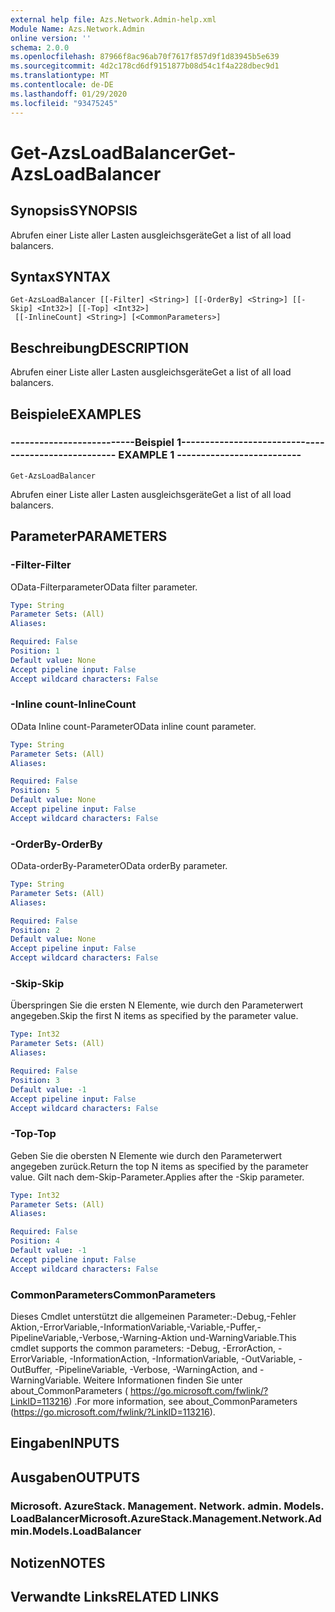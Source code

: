 ```yaml
---
external help file: Azs.Network.Admin-help.xml
Module Name: Azs.Network.Admin
online version: ''
schema: 2.0.0
ms.openlocfilehash: 87966f8ac96ab70f7617f857d9f1d83945b5e639
ms.sourcegitcommit: 4d2c178cd6df9151877b08d54c1f4a228dbec9d1
ms.translationtype: MT
ms.contentlocale: de-DE
ms.lasthandoff: 01/29/2020
ms.locfileid: "93475245"
---
```

# <span data-ttu-id="6c76d-101">Get-AzsLoadBalancer</span><span class="sxs-lookup"><span data-stu-id="6c76d-101">Get-AzsLoadBalancer</span></span>

## <span data-ttu-id="6c76d-102">Synopsis</span><span class="sxs-lookup"><span data-stu-id="6c76d-102">SYNOPSIS</span></span>
<span data-ttu-id="6c76d-103">Abrufen einer Liste aller Lasten ausgleichsgeräte</span><span class="sxs-lookup"><span data-stu-id="6c76d-103">Get a list of all load balancers.</span></span>

## <span data-ttu-id="6c76d-104">Syntax</span><span class="sxs-lookup"><span data-stu-id="6c76d-104">SYNTAX</span></span>

```
Get-AzsLoadBalancer [[-Filter] <String>] [[-OrderBy] <String>] [[-Skip] <Int32>] [[-Top] <Int32>]
 [[-InlineCount] <String>] [<CommonParameters>]
```

## <span data-ttu-id="6c76d-105">Beschreibung</span><span class="sxs-lookup"><span data-stu-id="6c76d-105">DESCRIPTION</span></span>
<span data-ttu-id="6c76d-106">Abrufen einer Liste aller Lasten ausgleichsgeräte</span><span class="sxs-lookup"><span data-stu-id="6c76d-106">Get a list of all load balancers.</span></span>

## <span data-ttu-id="6c76d-107">Beispiele</span><span class="sxs-lookup"><span data-stu-id="6c76d-107">EXAMPLES</span></span>

### <span data-ttu-id="6c76d-108">--------------------------Beispiel 1--------------------------</span><span class="sxs-lookup"><span data-stu-id="6c76d-108">-------------------------- EXAMPLE 1 --------------------------</span></span>
```
Get-AzsLoadBalancer
```

<span data-ttu-id="6c76d-109">Abrufen einer Liste aller Lasten ausgleichsgeräte</span><span class="sxs-lookup"><span data-stu-id="6c76d-109">Get a list of all load balancers.</span></span>

## <span data-ttu-id="6c76d-110">Parameter</span><span class="sxs-lookup"><span data-stu-id="6c76d-110">PARAMETERS</span></span>

### <span data-ttu-id="6c76d-111">-Filter</span><span class="sxs-lookup"><span data-stu-id="6c76d-111">-Filter</span></span>
<span data-ttu-id="6c76d-112">OData-Filterparameter</span><span class="sxs-lookup"><span data-stu-id="6c76d-112">OData filter parameter.</span></span>

```yaml
Type: String
Parameter Sets: (All)
Aliases: 

Required: False
Position: 1
Default value: None
Accept pipeline input: False
Accept wildcard characters: False
```

### <span data-ttu-id="6c76d-113">-Inline count</span><span class="sxs-lookup"><span data-stu-id="6c76d-113">-InlineCount</span></span>
<span data-ttu-id="6c76d-114">OData Inline count-Parameter</span><span class="sxs-lookup"><span data-stu-id="6c76d-114">OData inline count parameter.</span></span>

```yaml
Type: String
Parameter Sets: (All)
Aliases: 

Required: False
Position: 5
Default value: None
Accept pipeline input: False
Accept wildcard characters: False
```

### <span data-ttu-id="6c76d-115">-OrderBy</span><span class="sxs-lookup"><span data-stu-id="6c76d-115">-OrderBy</span></span>
<span data-ttu-id="6c76d-116">OData-orderBy-Parameter</span><span class="sxs-lookup"><span data-stu-id="6c76d-116">OData orderBy parameter.</span></span>

```yaml
Type: String
Parameter Sets: (All)
Aliases: 

Required: False
Position: 2
Default value: None
Accept pipeline input: False
Accept wildcard characters: False
```

### <span data-ttu-id="6c76d-117">-Skip</span><span class="sxs-lookup"><span data-stu-id="6c76d-117">-Skip</span></span>
<span data-ttu-id="6c76d-118">Überspringen Sie die ersten N Elemente, wie durch den Parameterwert angegeben.</span><span class="sxs-lookup"><span data-stu-id="6c76d-118">Skip the first N items as specified by the parameter value.</span></span>

```yaml
Type: Int32
Parameter Sets: (All)
Aliases: 

Required: False
Position: 3
Default value: -1
Accept pipeline input: False
Accept wildcard characters: False
```

### <span data-ttu-id="6c76d-119">-Top</span><span class="sxs-lookup"><span data-stu-id="6c76d-119">-Top</span></span>
<span data-ttu-id="6c76d-120">Geben Sie die obersten N Elemente wie durch den Parameterwert angegeben zurück.</span><span class="sxs-lookup"><span data-stu-id="6c76d-120">Return the top N items as specified by the parameter value.</span></span>
<span data-ttu-id="6c76d-121">Gilt nach dem-Skip-Parameter.</span><span class="sxs-lookup"><span data-stu-id="6c76d-121">Applies after the -Skip parameter.</span></span>

```yaml
Type: Int32
Parameter Sets: (All)
Aliases: 

Required: False
Position: 4
Default value: -1
Accept pipeline input: False
Accept wildcard characters: False
```

### <span data-ttu-id="6c76d-122">CommonParameters</span><span class="sxs-lookup"><span data-stu-id="6c76d-122">CommonParameters</span></span>
<span data-ttu-id="6c76d-123">Dieses Cmdlet unterstützt die allgemeinen Parameter:-Debug,-Fehler Aktion,-ErrorVariable,-InformationVariable,-Variable,-Puffer,-PipelineVariable,-Verbose,-Warning-Aktion und-WarningVariable.</span><span class="sxs-lookup"><span data-stu-id="6c76d-123">This cmdlet supports the common parameters: -Debug, -ErrorAction, -ErrorVariable, -InformationAction, -InformationVariable, -OutVariable, -OutBuffer, -PipelineVariable, -Verbose, -WarningAction, and -WarningVariable.</span></span> <span data-ttu-id="6c76d-124">Weitere Informationen finden Sie unter about_CommonParameters ( https://go.microsoft.com/fwlink/?LinkID=113216) .</span><span class="sxs-lookup"><span data-stu-id="6c76d-124">For more information, see about_CommonParameters (https://go.microsoft.com/fwlink/?LinkID=113216).</span></span>

## <span data-ttu-id="6c76d-125">Eingaben</span><span class="sxs-lookup"><span data-stu-id="6c76d-125">INPUTS</span></span>

## <span data-ttu-id="6c76d-126">Ausgaben</span><span class="sxs-lookup"><span data-stu-id="6c76d-126">OUTPUTS</span></span>

### <span data-ttu-id="6c76d-127">Microsoft. AzureStack. Management. Network. admin. Models. LoadBalancer</span><span class="sxs-lookup"><span data-stu-id="6c76d-127">Microsoft.AzureStack.Management.Network.Admin.Models.LoadBalancer</span></span>

## <span data-ttu-id="6c76d-128">Notizen</span><span class="sxs-lookup"><span data-stu-id="6c76d-128">NOTES</span></span>

## <span data-ttu-id="6c76d-129">Verwandte Links</span><span class="sxs-lookup"><span data-stu-id="6c76d-129">RELATED LINKS</span></span>

